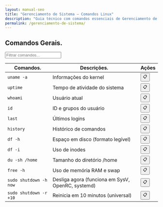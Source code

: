 ```yaml
---
layout: manual-seo
title: "Gerenciamento de Sistema — Comandos Linux"
description: "Guia técnico com comandos essenciais de Gerenciamento de Sistema. Copie, cole e use direto no terminal. Organizado por gerenciamento de sistema."
permalink: /gerenciamento-de-sistema/
---
```


<section>



<h2>Comandos Gerais.</h2>

<input type="text" oninput="filtrarLinhas(this.value)" placeholder="Filtrar comandos...">
<script>
function filtrarLinhas(termo) {
  const linhas = document.querySelectorAll('tbody tr');
  linhas.forEach(linha => {
    linha.style.display = linha.textContent.toLowerCase().includes(termo.toLowerCase()) ? '' : 'none';
  });
}
</script>


<table class="evergreen-table">
  <thead>
    <tr>
      <th>Comandos.</th>
      <th>Descrições.</th>
      <th>Ações</th>
    </tr>
  </thead>
  <tbody>
    <tr>
      <td><code>uname -a</code></td>
      <td>Informações do kernel</td>
      <td data-label="Ação"><button class="copy-btn" data-command="uname -a">📋</button></td>
    </tr>
    <tr>
      <td><code>uptime</code></td>
      <td>Tempo de atividade do sistema</td>
      <td data-label="Ação"><button class="copy-btn" data-command="uptime">📋</button></td>
    </tr>
    <tr>
      <td><code>whoami</code></td>
      <td>Usuário atual</td>
      <td data-label="Ação"><button class="copy-btn" data-command="whoami">📋</button></td>
    </tr>
    <tr>
      <td><code>id</code></td>
      <td>ID e grupos do usuário</td>
      <td data-label="Ação"><button class="copy-btn" data-command="id">📋</button></td>
    </tr>
    <tr>
      <td><code>last</code></td>
      <td>Últimos logins</td>
      <td data-label="Ação"><button class="copy-btn" data-command="last">📋</button></td>
    </tr>
    <tr>
      <td><code>history</code></td>
      <td>Histórico de comandos</td>
      <td data-label="Ação"><button class="copy-btn" data-command="history">📋</button></td>
    </tr>
    <tr>
      <td><code>df -h</code></td>
      <td>Espaço em disco (formato legível)</td>
      <td data-label="Ação"><button class="copy-btn" data-command="df -h">📋</button></td>
    </tr>
    <tr>
      <td><code>df -i</code></td>
      <td>Uso de inodes</td>
      <td data-label="Ação"><button class="copy-btn" data-command="df -i">📋</button></td>
    </tr>
    <tr>
      <td><code>du -sh /home</code></td>
      <td>Tamanho do diretório /home</td>
      <td data-label="Ação"><button class="copy-btn" data-command="du -sh /home">📋</button></td>
    </tr>
    <tr>
      <td><code>free -h</code></td>
      <td>Uso de memória RAM e swap</td>
      <td data-label="Ação"><button class="copy-btn" data-command="free -h">📋</button></td>
    </tr>
    <tr>
      <td><code>sudo shutdown -h now</code></td>
      <td>Desliga agora (funciona em SysV, OpenRC, systemd)</td>
      <td data-label="Ação"><button class="copy-btn" data-command="sudo shutdown -h now">📋</button></td>
    </tr>
    <tr>
      <td><code>sudo shutdown -r +10</code></td>
      <td>Reinicia em 10 minutos (universal)</td>
      <td data-label="Ação"><button class="copy-btn" data-command="sudo shutdown -r +10">📋</button></td>
    </tr>
  </tbody>
</table>

</section>

